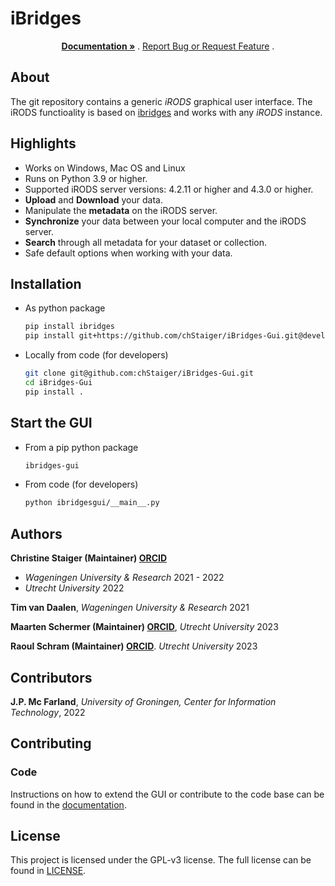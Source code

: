 # iBridges

<p align="center">
  <p align="center">
    <a href="https://chstaiger.github.io/iBridges-Gui/"><strong> Documentation »</strong></a> .
    <a href="https://github.com/chStaiger/iBridges-Gui/issues">Report Bug or Request Feature</a>
    .
  </p>
</p>

## About

The git repository contains a generic *iRODS* graphical user interface.  The iRODS functioality is based on [ibridges](https://github.com/UtrechtUniversity/iBridges) and works with any *iRODS* instance.  


  
## Highlights

- Works on Windows, Mac OS and Linux
- Runs on Python 3.9 or higher.
- Supported iRODS server versions: 4.2.11 or higher and 4.3.0 or higher.
- **Upload** and **Download** your data.
- Manipulate the **metadata** on the iRODS server.
- **Synchronize** your data between your local computer and the iRODS server.
- **Search** through all metadata for your dataset or collection.
- Safe default options when working with your data.

## Installation
- As python package

  ```bash
  pip install ibridges
  pip install git+https://github.com/chStaiger/iBridges-Gui.git@develop
  ```
- Locally from code (for developers)

  ```bash
  git clone git@github.com:chStaiger/iBridges-Gui.git
  cd iBridges-Gui
  pip install .
  ```
  
## Start the GUI
- From a pip python package

  ```bash
  ibridges-gui
  ```
- From code (for developers)

  ```bash
  python ibridgesgui/__main__.py
  ```
 
 

## Authors
**Christine Staiger (Maintainer) [ORCID](https://orcid.org/0000-0002-6754-7647)**

- *Wageningen University & Research* 2021 - 2022
- *Utrecht University* 2022

**Tim van Daalen**, *Wageningen University & Research* 2021

**Maarten Schermer (Maintainer) [ORCID](https://orcid.org/my-orcid?orcid=0000-0001-6770-3155)**, *Utrecht University* 2023

**Raoul Schram (Maintainer) [ORCID](https://orcid.org/my-orcid?orcid=0000-0001-6616-230X)**. 
*Utrecht University* 2023

## Contributors

**J.P. Mc Farland**,
*University of Groningen, Center for Information Technology*, 2022
    
## Contributing
### Code
Instructions on how to extend the GUI or contribute to the code base can be found in the [documentation](https://chstaiger.github.io/iBridges-Gui/).

## License
This project is licensed under the GPL-v3 license.
The full license can be found in [LICENSE](LICENSE).
